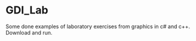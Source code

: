 # GDI_Lab

Some done examples of laboratory exercises from graphics in c# and c++.
Download and run.
